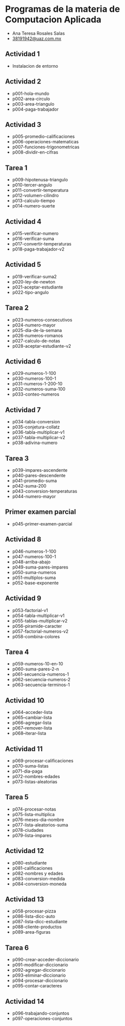 # Programas de la materia de Computacion Aplicada
- Ana Teresa Rosales Salas
- 38191942@uaz.com.mx

## Actividad 1
- Instalacion de entorno 

## Actividad 2
- p001-hola-mundo
- p002-area-circulo
- p003-area-triangulo
- p004-paga-trabajador

## Actividad 3
- p005-promedio-calificaciones
- p006-operaciones-matematicas
- p007-funciones-trigonometricas
- p008-dividir-en-cifras

## Tarea 1 
- p009-hipotenusa-triangulo
- p010-tercer-angulo
- p011-convertir-temperatura
- p012-volumen-cilindro
- p013-calculo-tiempo
- p014-numero-suerte

## Actividad 4 
- p015-verificar-numero
- p016-verificar-suma
- p017-convertir-temperaturas
- p018-paga-trabajador-v2

## Actividad 5
- p019-verificar-suma2
- p020-ley-de-newton
- p021-aceptar-estudiante
- p022-tipo-angulo

## Tarea 2
- p023-numeros-consecutivos
- p024-numero-mayor
- p025-dia-de-la-semana
- p026-numeros-romanos
- p027-calculo-de-notas
- p028-aceptar-estudiante-v2 

## Actividad 6
- p029-numeros-1-100
- p030-numeros-100-1
- p031-numeros-1-200-10
- p032-numeros-suma-100
- p033-conteo-numeros

## Actividad 7
- p034-tabla-conversion
- p035-conjetura-collatz
- p036-tabla-multiplicar-v1
- p037-tabla-multiplicar-v2
- p038-adivina-numero

## Tarea 3
- p039-impares-ascendente
- p040-pares-descendente
- p041-promedio-suma
- p042-suma-200
- p043-conversion-temperaturas
- p044-numero-mayor

## Primer examen parcial
- p045-primer-examen-parcial

## Actividad 8
- p046-numeros-1-100  
- p047-numeros-100-1  
- p048-arriba-abajo
- p049-suma-pares-impares
- p050-suma-numeros
- p051-multiplos-suma
- p052-base-exponente

## Actividad 9 
- p053-factorial-v1
- p054-tabla-multiplicar-v1
- p055-tablas-multiplicar-v2
- p056-piramide-caracter
- p057-factorial-numeros-v2
- p058-combina-colores

## Tarea 4

- p059-numeros-10-en-10
- p060-suma-pares-2-n
- p061-secuencia-numeros-1
- p062-secuencia-numeros-2
- p063-secuencia-terminos-1

## Actividad 10
- p064–acceder-lista
- p065–cambiar-lista
- p066–agregar-lista
- p067–remover-lista
- p068–iterar-lista

## Actividad 11
- p069-procesar-calificaciones
- p070-suma-listas
- p071-dia-paga
- p072-nombres-edades
- p073-listas-aleatorias

## Tarea 5
- p074-procesar-notas
- p075-lista-multiplica
- p076-meses-dia-nombre
- p077-lista-aleatorios-suma
- p078-ciudades
- p079-lista-impares

## Actividad 12
- p080-estudiante
- p081-calificaciones
- p082-nombres y edades
- p083-conversion-medida
- p084-conversion-moneda

## Actividad 13
- p058-procesar-pizza 
- p086-lista-dicc-auto
- p087-lista-dicc-estudiante
- p088-cliente-productos
- p089-area-figuras

## Tarea 6
- p090-crear-acceder-diccionario
- p091-modificar-diccionario
- p092-agregar-diccionario
- p093-eliminar-diccionario
- p094-procesar-diccionario
- p095-contar-caracteres

## Actividad 14
- p096-trabajando-conjuntos
- p097-operaciones-conjuntos